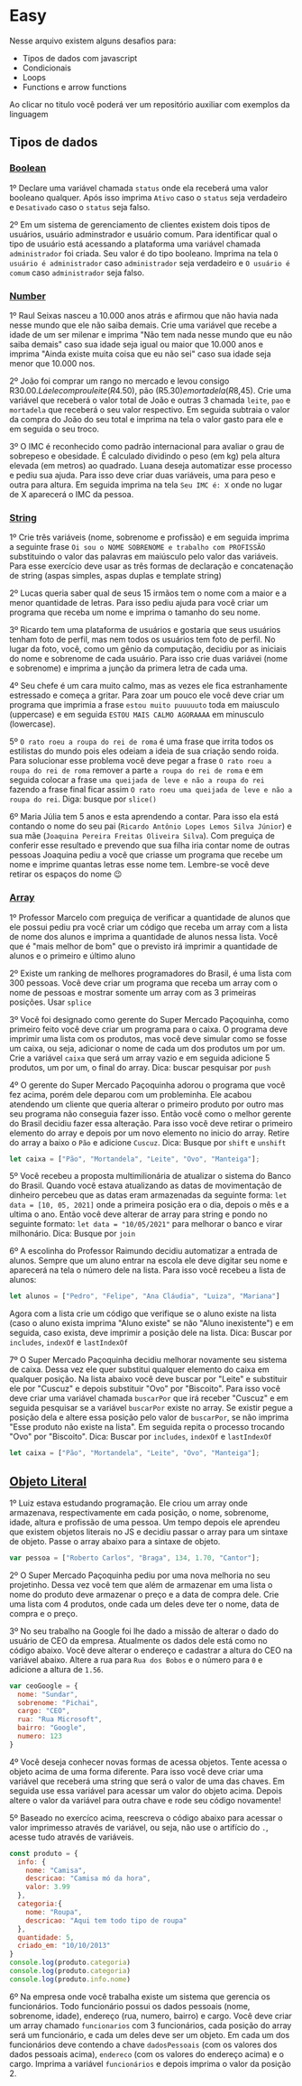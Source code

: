 # Easy

Nesse arquivo existem alguns desafios para:

- Tipos de dados com javascript
- Condicionais
- Loops
- Functions e arrow functions

Ao clicar no titulo você poderá ver um repositório auxiliar com exemplos da linguagem

## Tipos de dados

### [Boolean](https://github.com/SerraZ3/introducao-js-com-node#boolean)

1º Declare uma variável chamada `status` onde ela receberá uma valor booleano qualquer. Após isso imprima `Ativo` caso o `status` seja verdadeiro e `Desativado` caso o `status` seja falso.

2º Em um sistema de gerenciamento de clientes existem dois tipos de usuários, usuário adminstrador e usuário comum. Para identificar qual o tipo de usuário está acessando a plataforma uma variável chamada `administrador` foi criada. Seu valor é do tipo booleano. Imprima na tela `O usuário é administrador` caso `administrador` seja verdadeiro e `O usuário é comum` caso `administrador` seja falso.

### [Number](https://github.com/SerraZ3/introducao-js-com-node#number)

1º Raul Seixas nasceu a 10.000 anos atrás e afirmou que não havia nada nesse mundo que ele não saiba demais. Crie uma variável que recebe a idade de um ser milenar e imprima "Não tem nada nesse mundo que eu não saiba demais" caso sua idade seja igual ou maior que 10.000 anos e imprima "Ainda existe muita coisa que eu não sei" caso sua idade seja menor que 10.000 nos.

2º João foi comprar um rango no mercado e levou consigo R$30.00. Lá ele comprou leite (R$4.50), pão (R$5.30) e mortadela (R$8,45). Crie uma variável que receberá o valor total de João e outras 3 chamada `leite`, `pao` e `mortadela` que receberá o seu valor respectivo. Em seguida subtraia o valor da compra do João do seu total e imprima na tela o valor gasto para ele e em seguida o seu troco.

3º O IMC é reconhecido como padrão internacional para avaliar o grau de sobrepeso e obesidade. É calculado dividindo o peso (em kg) pela altura elevada (em metros) ao quadrado. Luana deseja automatizar esse processo e pediu sua ajuda. Para isso deve criar duas variáveis, uma para peso e outra para altura. Em seguida imprima na tela `Seu IMC é: X` onde no lugar de X aparecerá o IMC da pessoa.

### [String](https://github.com/SerraZ3/introducao-js-com-node#string)

1º Crie três variáveis (nome, sobrenome e profissão) e em seguida imprima a seguinte frase `Oi sou o NOME SOBRENOME e trabalho com PROFISSÃO` substituindo o valor das palavras em maiúsculo pelo valor das variáveis. Para esse exercício deve usar as três formas de declaração e concatenação de string (aspas simples, aspas duplas e template string)

2º Lucas queria saber qual de seus 15 irmãos tem o nome com a maior e a menor quantidade de letras. Para isso pediu ajuda para você criar um programa que receba um nome e imprima o tamanho do seu nome.

3º Ricardo tem uma plataforma de usuários e gostaria que seus usuários tenham foto de perfil, mas nem todos os usuários tem foto de perfil. No lugar da foto, você, como um gênio da computação, decidiu por as iniciais do nome e sobrenome de cada usuário. Para isso crie duas variávei (nome e sobrenome) e imprima a junção da primera letra de cada uma.

4º Seu chefe é um cara muito calmo, mas as vezes ele fica estranhamente estressado e começa a gritar. Para zoar um pouco ele você deve criar um programa que imprimia a frase `estou muito puuuuuto` toda em maiusculo (uppercase) e em seguida `ESTOU MAIS CALMO AGORAAAA` em minusculo (lowercase).

5º `O rato roeu a roupa do rei de roma` é uma frase que irrita todos os estilistas do mundo pois eles odeiam a ideia de sua criação sendo roida. Para solucionar esse problema você deve pegar a frase `O rato roeu a roupa do rei de roma` remover a parte `a roupa do rei de roma` e em seguida colocar a frase `uma queijada de leve e não a roupa do rei` fazendo a frase final ficar assim `O rato roeu uma queijada de leve e não a roupa do rei`. Diga: busque por `slice()`

6º Maria Júlia tem 5 anos e esta aprendendo a contar. Para isso ela está contando o nome do seu pai (`Ricardo Antônio Lopes Lemos Silva Júnior`) e sua mãe (`Joaquina Pereira Freitas Oliveira Silva`). Com preguiça de conferir esse resultado e prevendo que sua filha iria contar nome de outras pessoas Joaquina pediu a você que criasse um programa que recebe um nome e imprime quantas letras esse nome tem. Lembre-se você deve retirar os espaços do nome :wink:

### [Array](https://github.com/SerraZ3/introducao-js-com-node#array)

1º Professor Marcelo com preguiça de verificar a quantidade de alunos que ele possui pediu pra você criar um código que receba um array com a lista de nome dos alunos e imprima a quantidade de alunos nessa lista. Você que é "mais melhor de bom" que o previsto irá imprimir a quantidade de alunos e o primeiro e último aluno

2º Existe um ranking de melhores programadores do Brasil, é uma lista com 300 pessoas. Você deve criar um programa que receba um array com o nome de pessoas e mostrar somente um array com as 3 primeiras posições. Usar `splice`

3º Você foi designado como gerente do Super Mercado Paçoquinha, como primeiro feito você deve criar um programa para o caixa. O programa deve imprimir uma lista com os produtos, mas você deve simular como se fosse um caixa, ou seja, adicionar o nome de cada um dos produtos um por um. Crie a variável `caixa` que será um array vazio e em seguida adicione 5 produtos, um por um, o final do array. Dica: buscar pesquisar por `push`

4º O gerente do Super Mercado Paçoquinha adorou o programa que você fez acima, porém dele deparou com um probleminha. Ele acabou atendendo um cliente que queria alterar o primeiro produto por outro mas seu programa não conseguia fazer isso. Então você como o melhor gerente do Brasil decidiu fazer essa alteração. Para isso você deve retirar o primeiro elemento do array e depois por um novo elemento no inicio do array. Retire do array a baixo o `Pão` e adicione `Cuscuz`. Dica: Busque por `shift` e `unshift`

```js
let caixa = ["Pão", "Mortandela", "Leite", "Ovo", "Manteiga"];
```

5º Você recebeu a proposta multimilionária de atualizar o sistema do Banco do Brasil. Quando você estava atualizando as datas de movimentação de dinheiro percebeu que as datas eram armazenadas da seguinte forma: `let data = [10, 05, 2021]` onde a primeira posição era o dia, depois o mês e a ultima o ano. Então você deve alterar de array para string e pondo no seguinte formato: `let data = "10/05/2021"` para melhorar o banco e virar milhonário. Dica: Busque por `join`

6º A escolinha do Professor Raimundo decidiu automatizar a entrada de alunos. Sempre que um aluno entrar na escola ele deve digitar seu nome e aparecerá na tela o número dele na lista. Para isso você recebeu a lista de alunos:

```js
let alunos = ["Pedro", "Felipe", "Ana Cláudia", "Luiza", "Mariana"]
```

Agora com a lista crie um código que verifique se o aluno existe na lista (caso o aluno exista imprima "Aluno existe" se não "Aluno inexistente") e em seguida, caso exista, deve imprimir a posição dele na lista. Dica: Buscar por `includes`, `indexOf` e `lastIndexOf`

7º O Super Mercado Paçoquinha decidiu melhorar novamente seu sistema de caixa. Dessa vez ele quer substitui qualquer elemento do caixa em qualquer posição. Na lista abaixo você deve buscar por "Leite" e substituir ele por "Cuscuz" e depois substituir "Ovo" por "Biscoito". Para isso você deve criar uma variável chamada `buscarPor` que irá receber "Cuscuz" e em seguida pesquisar se a variável `buscarPor` existe no array. Se existir pegue a posição dela e altere essa posição pelo valor de `buscarPor`, se não imprima "Esse produto não existe na lista". Em seguida repita o processo trocando "Ovo" por "Biscoito". Dica: Buscar por `includes`, `indexOf` e `lastIndexOf`

```js
let caixa = ["Pão", "Mortandela", "Leite", "Ovo", "Manteiga"];
```

## [Objeto Literal](https://github.com/SerraZ3/introducao-js-com-node#object-objetos-literais)

1º Luiz estava estudando programação. Ele criou um array onde armazenava, respectivamente em cada posição, o nome, sobrenome, idade, altura e profissão de uma pessoa. Um tempo depois ele aprendeu que existem objetos literais no JS e decidiu passar o array para um sintaxe de objeto. Passe o array abaixo para a sintaxe de objeto.

```js
var pessoa = ["Roberto Carlos", "Braga", 134, 1.70, "Cantor"];
```

2º O Super Mercado Paçoquinha pediu por uma nova melhoria no seu projetinho. Dessa vez você tem que além de armazenar em uma lista o nome do produto deve armazenar o preço e a data de compra dele. Crie uma lista com 4 produtos, onde cada um deles deve ter o nome, data de compra e o preço.

3º No seu trabalho na Google foi lhe dado a missão de alterar o dado do usuário de CEO da empresa. Atualmente os dados dele está como no código abaixo. Você deve alterar o endereço e cadastrar a altura do CEO na variável abaixo. Altere a rua para `Rua dos Bobos` e o número para `0` e adicione a altura de `1.56`.


```js
var ceoGoogle = {
  nome: "Sundar",
  sobrenome: "Pichai",
  cargo: "CEO",
  rua: "Rua Microsoft",
  bairro: "Google",
  numero: 123
}
```

4º Você deseja conhecer novas formas de acessa objetos. Tente acessa o objeto acima de uma forma diferente. Para isso você deve criar uma variável que receberá uma string que será o valor de uma das chaves. Em seguida use essa variável para acessar um valor do objeto acima. Depois altere o valor da variável para outra chave e rode seu código novamente!

5º Baseado no exercíco acima, reescreva o código abaixo para acessar o valor imprimesso através de variável, ou seja, não use o artifício do `.`, acesse tudo através de variáveis.

```js
const produto = {
  info: {
    nome: "Camisa",
    descricao: "Camisa mó da hora",
    valor: 3.99
  },
  categoria:{
    nome: "Roupa",
    descricao: "Aqui tem todo tipo de roupa"
  },
  quantidade: 5, 
  criado_em: "10/10/2013"
}
console.log(produto.categoria)
console.log(produto.categoria)
console.log(produto.info.nome)
```

6º Na empresa onde você trabalha existe um sistema que gerencia os funcionários. Todo funcionário possui os dados pessoais (nome, sobrenome, idade), endereço (rua, numero, bairro) e cargo. Você deve criar um array chamado `funcionarios` com 3 funcionários, cada posição do array será um funcionário, e cada um deles deve ser um objeto. Em cada um dos funcionários deve contendo a chave `dadosPessoais` (com os valores dos dados pessoais acima), `endereco` (com os valores do endereço acima) e o cargo. Imprima a variável `funcionários` e depois imprima o valor da posição 2.